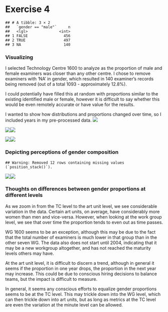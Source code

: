 Exercise 4
================

    ## # A tibble: 3 × 2
    ##   `gender == "male"`     n
    ##   <lgl>              <int>
    ## 1 FALSE                456
    ## 2 TRUE                 497
    ## 3 NA                   140

### Visualizing

I selected Technology Centre 1600 to analyze as the proportion of male
and female examiners was closer than any other centre. I chose to remove
examiners with ‘NA’ in gender, which resulted in 140 examiner’s records
being removed (out of a total 1093 - approximately 12.8%).

I could potentially have filled this at random with proportions similar
to the existing identified male or female, however it is difficult to
say whether this would be even remotely accurate or have value for the
results.

I wanted to show how distributions and proportions changed over time, so
I included years in my pre-processed data.
![](Exercise4-SK_files/figure-gfm/plotting%20tc-1.png)<!-- -->

![](Exercise4-SK_files/figure-gfm/plotting%20wg-1.png)<!-- -->![](Exercise4-SK_files/figure-gfm/plotting%20wg-2.png)<!-- -->

![](Exercise4-SK_files/figure-gfm/plotting%20au-1.png)<!-- -->![](Exercise4-SK_files/figure-gfm/plotting%20au-2.png)<!-- -->

### Depicting perceptions of gender composition

    ## Warning: Removed 12 rows containing missing values (`position_stack()`).

![](Exercise4-SK_files/figure-gfm/gender-perceptions-1.png)<!-- -->![](Exercise4-SK_files/figure-gfm/gender-perceptions-2.png)<!-- -->

### Thoughts on differences between gender proportions at different levels

As we zoom in from the TC level to the art unit level, we see
considerable variation in the data. Certain art units, on average, have
considerably more women than men and vice-versa. However, when looking
at the work group level, we see that over time the proportion tends to
even out as time passes.

WG 1600 seems to be an exception, although this may be due to the fact
that the total number of examiners is much lower in that group than in
the other seven WG. The data also does not start until 2004, indicating
that it may be a new workgroup altogether, and has not reached the
maturity levels others may have.

At the art unit level, it is difficult to discern a trend, although in
general it seems if the proportion in one year drops, the proportion in
the next year may increase. This could be due to conscious hiring
decisions to balance teams, but the impact is difficult to measure.

In general, it seems any conscious efforts to equalize gender
proportions seems to be at the TC level. This may trickle down into the
WG level, which can then trickle down into art units, but as long as
metrics at the TC level are even the variation at the minute level can
be allowed.
